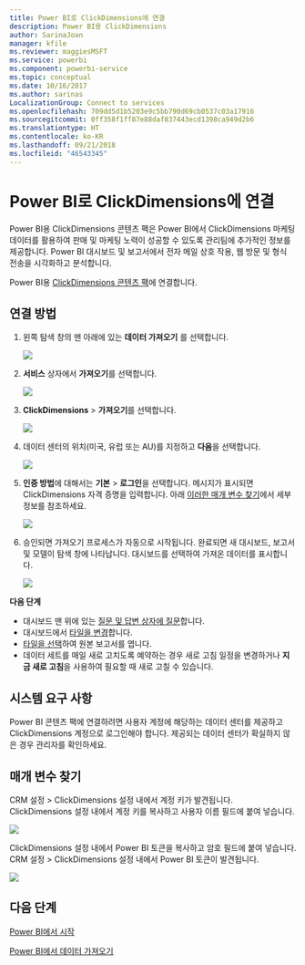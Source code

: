 ```yaml
---
title: Power BI로 ClickDimensions에 연결
description: Power BI용 ClickDimensions
author: SarinaJoan
manager: kfile
ms.reviewer: maggiesMSFT
ms.service: powerbi
ms.component: powerbi-service
ms.topic: conceptual
ms.date: 10/16/2017
ms.author: sarinas
LocalizationGroup: Connect to services
ms.openlocfilehash: 709dd5d1b5203e9c5bb790d69cb0537c03a17916
ms.sourcegitcommit: 0ff358f1ff87e88daf837443ecd1398ca949d2b6
ms.translationtype: HT
ms.contentlocale: ko-KR
ms.lasthandoff: 09/21/2018
ms.locfileid: "46543345"
---
```

# <a name="connect-to-clickdimensions-with-power-bi"></a>Power BI로 ClickDimensions에 연결
Power BI용 ClickDimensions 콘텐츠 팩은 Power BI에서 ClickDimensions 마케팅 데이터를 활용하여 판매 및 마케팅 노력이 성공할 수 있도록 관리팀에 추가적인 정보를 제공합니다. Power BI 대시보드 및 보고서에서 전자 메일 상호 작용, 웹 방문 및 형식 전송을 시각화하고 분석합니다.

Power BI용 [ClickDimensions 콘텐츠 팩](https://app.powerbi.com/getdata/services/click-dimensions)에 연결합니다.

## <a name="how-to-connect"></a>연결 방법
1. 왼쪽 탐색 창의 맨 아래에 있는 **데이터 가져오기** 를 선택합니다.
   
   ![](media/service-connect-to-clickdimensions/getdata.png)
2. **서비스** 상자에서 **가져오기**를 선택합니다.
   
   ![](media/service-connect-to-clickdimensions/services.png)
3. **ClickDimensions** \> **가져오기**를 선택합니다.
   
   ![](media/service-connect-to-clickdimensions/clickdimensions.png)
4. 데이터 센터의 위치(미국, 유럽 또는 AU)를 지정하고 **다음**을 선택합니다.
   
   ![](media/service-connect-to-clickdimensions/params.png)
5. **인증 방법**에 대해서는 **기본** \> **로그인**을 선택합니다. 메시지가 표시되면 ClickDimensions 자격 증명을 입력합니다. 아래 [이러한 매개 변수 찾기](#FindingParams)에서 세부 정보를 참조하세요.
   
    ![](media/service-connect-to-clickdimensions/creds.png)
6. 승인되면 가져오기 프로세스가 자동으로 시작됩니다. 완료되면 새 대시보드, 보고서 및 모델이 탐색 창에 나타납니다. 대시보드를 선택하여 가져온 데이터를 표시합니다.
   
     ![](media/service-connect-to-clickdimensions/dashboard.png)

**다음 단계**

* 대시보드 맨 위에 있는 [질문 및 답변 상자에 질문](consumer/end-user-q-and-a.md)합니다.
* 대시보드에서 [타일을 변경](service-dashboard-edit-tile.md)합니다.
* [타일을 선택](consumer/end-user-tiles.md)하여 원본 보고서를 엽니다.
* 데이터 세트를 매일 새로 고치도록 예약하는 경우 새로 고침 일정을 변경하거나 **지금 새로 고침**을 사용하여 필요할 때 새로 고칠 수 있습니다.

## <a name="system-requirements"></a>시스템 요구 사항
Power BI 콘텐츠 팩에 연결하려면 사용자 계정에 해당하는 데이터 센터를 제공하고 ClickDimensions 계정으로 로그인해야 합니다. 제공되는 데이터 센터가 확실하지 않은 경우 관리자를 확인하세요.

<a name="FindingParams"></a>

## <a name="finding-parameters"></a>매개 변수 찾기
CRM 설정 \> ClickDimensions 설정 내에서 계정 키가 발견됩니다. ClickDimensions 설정 내에서 계정 키를 복사하고 사용자 이름 필드에 붙여 넣습니다.  

![](media/service-connect-to-clickdimensions/crm.png)  

ClickDimensions 설정 내에서 Power BI 토큰을 복사하고 암호 필드에 붙여 넣습니다. CRM 설정 \> ClickDimensions 설정 내에서 Power BI 토큰이 발견됩니다.  

![](media/service-connect-to-clickdimensions/crm2.png)  

## <a name="next-steps"></a>다음 단계
[Power BI에서 시작](service-get-started.md)

[Power BI에서 데이터 가져오기](service-get-data.md)

